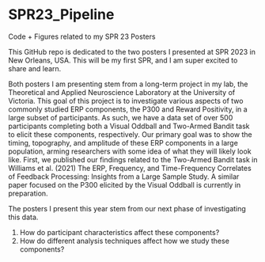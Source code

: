 # SPR23_Pipeline
Code + Figures related to my SPR 23 Posters

This GitHub repo is dedicated to the two posters I presented at SPR 2023 in New Orleans, USA. This will be my first SPR, and I am super excited to share and learn.

Both posters I am presenting stem from a long-term project in my lab, the Theoretical and Applied Neuroscience Laboratory at the University of Victoria. This goal of this
project is to investigate various aspects of two commonly studied ERP components, the P300 and Reward Positivity, in a large subset of participants. As such, we have a 
data set of over 500 participants completing both a Visual Oddball and Two-Armed Bandit task to elicit these components, respectively. Our primary goal was to show the 
timing, topography, and amplitude of these ERP components in a large population, arming researchers with some idea of what they will likely look like. First, we published
our findings related to the Two-Armed Bandit task in Williams et al. (2021) The ERP, Frequency, and Time-Frequency Correlates of Feedback Processing: Insights from a Large Sample Study. 
A similar paper focused on the P300 elicited by the Visual Oddball is currently in preparation. 

The posters I present this year stem from our next phase of investigating this data. 

1) How do participant characteristics affect these components?
2) How do different analysis techniques affect how we study these components? 
